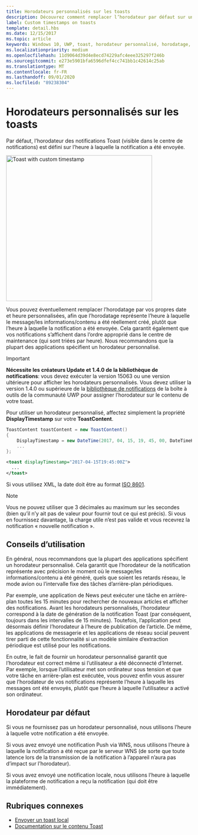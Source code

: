 ```yaml
---
title: Horodateurs personnalisés sur les toasts
description: Découvrez comment remplacer l’horodateur par défaut sur une notification Toast par un horodateur personnalisé qui indique le moment où le message/les informations/le contenu a été généré.
label: Custom timestamps on toasts
template: detail.hbs
ms.date: 12/15/2017
ms.topic: article
keywords: Windows 10, UWP, toast, horodateur personnalisé, horodatage, notification, centre de maintenance
ms.localizationpriority: medium
ms.openlocfilehash: 11d9064d39d4e8ecd74229afc4eee325297f246b
ms.sourcegitcommit: e273e5901bfa6596dfef4cc741bb1c42614c25ab
ms.translationtype: MT
ms.contentlocale: fr-FR
ms.lasthandoff: 09/01/2020
ms.locfileid: "89238304"
---
```

# <a name="custom-timestamps-on-toasts"></a>Horodateurs personnalisés sur les toasts

Par défaut, l’horodateur des notifications Toast (visible dans le centre de notifications) est défini sur l’heure à laquelle la notification a été envoyée.

<img alt="Toast with custom timestamp" src="images/toast-customtimestamp.jpg" width="396"/>

Vous pouvez éventuellement remplacer l’horodatage par vos propres date et heure personnalisées, afin que l’horodatage représente l’heure à laquelle le message/les informations/contenu a été réellement créé, plutôt que l’heure à laquelle la notification a été envoyée. Cela garantit également que vos notifications s’affichent dans l’ordre approprié dans le centre de maintenance (qui sont triées par heure). Nous recommandons que la plupart des applications spécifient un horodateur personnalisé.

> [!IMPORTANT]
> **Nécessite les créateurs Update et 1.4.0 de la bibliothèque de notifications**: vous devez exécuter la version 15063 ou une version ultérieure pour afficher les horodateurs personnalisés. Vous devez utiliser la version 1.4.0 ou supérieure de la [bibliothèque de notifications](https://www.nuget.org/packages/Microsoft.Toolkit.Uwp.Notifications/) de la boîte à outils de la communauté UWP pour assigner l’horodateur sur le contenu de votre toast.

Pour utiliser un horodateur personnalisé, affectez simplement la propriété **DisplayTimestamp** sur votre **ToastContent**.

```csharp
ToastContent toastContent = new ToastContent()
{
    DisplayTimestamp = new DateTime(2017, 04, 15, 19, 45, 00, DateTimeKind.Utc),
    ...
};
```

```xml
<toast displayTimestamp="2017-04-15T19:45:00Z">
  ...
</toast>
```

Si vous utilisez XML, la date doit être au format [ISO 8601](https://en.wikipedia.org/wiki/ISO_8601).

> [!NOTE]
> Vous ne pouvez utiliser que 3 décimales au maximum sur les secondes (bien qu’il n’y ait pas de valeur pour fournir tout ce qui est précis). Si vous en fournissez davantage, la charge utile n’est pas valide et vous recevrez la notification « nouvelle notification ».


## <a name="usage-guidance"></a>Conseils d’utilisation

En général, nous recommandons que la plupart des applications spécifient un horodateur personnalisé. Cela garantit que l’horodateur de la notification représente avec précision le moment où le message/les informations/contenu a été généré, quels que soient les retards réseau, le mode avion ou l’intervalle fixe des tâches d’arrière-plan périodiques.

Par exemple, une application de News peut exécuter une tâche en arrière-plan toutes les 15 minutes pour rechercher de nouveaux articles et afficher des notifications. Avant les horodateurs personnalisés, l’horodateur correspond à la date de génération de la notification Toast (par conséquent, toujours dans les intervalles de 15 minutes). Toutefois, l’application peut désormais définir l’horodateur à l’heure de publication de l’article. De même, les applications de messagerie et les applications de réseau social peuvent tirer parti de cette fonctionnalité si un modèle similaire d’extraction périodique est utilisé pour les notifications.

En outre, le fait de fournir un horodateur personnalisé garantit que l’horodateur est correct même si l’utilisateur a été déconnecté d’Internet. Par exemple, lorsque l’utilisateur met son ordinateur sous tension et que votre tâche en arrière-plan est exécutée, vous pouvez enfin vous assurer que l’horodateur de vos notifications représente l’heure à laquelle les messages ont été envoyés, plutôt que l’heure à laquelle l’utilisateur a activé son ordinateur.


## <a name="default-timestamp"></a>Horodateur par défaut

Si vous ne fournissez pas un horodateur personnalisé, nous utilisons l’heure à laquelle votre notification a été envoyée.

Si vous avez envoyé une notification Push via WNS, nous utilisons l’heure à laquelle la notification a été reçue par le serveur WNS (de sorte que toute latence lors de la transmission de la notification à l’appareil n’aura pas d’impact sur l’horodateur).

Si vous avez envoyé une notification locale, nous utilisons l’heure à laquelle la plateforme de notification a reçu la notification (qui doit être immédiatement).


## <a name="related-topics"></a>Rubriques connexes

- [Envoyer un toast local](send-local-toast.md)
- [Documentation sur le contenu Toast](adaptive-interactive-toasts.md)